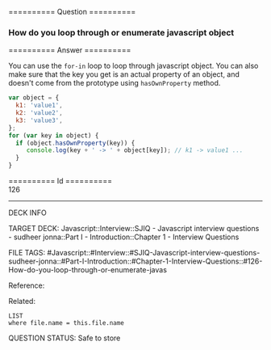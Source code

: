 ========== Question ==========  

### How do you loop through or enumerate javascript object  

========== Answer ==========  

You can use the `for-in` loop to loop through javascript object. You can also
make sure that the key you get is an actual property of an object, and doesn't
come from the prototype using `hasOwnProperty` method.

```javascript
var object = {
  k1: 'value1',
  k2: 'value2',
  k3: 'value3',
};
for (var key in object) {
  if (object.hasOwnProperty(key)) {
     console.log(key + ' -> ' + object[key]); // k1 -> value1 ...
  }
}
```

========== Id ==========  
126

---

DECK INFO

TARGET DECK: Javascript::Interview::SJIQ - Javascript interview questions - sudheer jonna::Part I - Introduction::Chapter 1 - Interview Questions

FILE TAGS: #Javascript::#Interview::#SJIQ-Javascript-interview-questions-sudheer-jonna::#Part-I-Introduction::#Chapter-1-Interview-Questions::#126-How-do-you-loop-through-or-enumerate-javas

Reference:

Related:

```dataview
LIST
where file.name = this.file.name
```

QUESTION STATUS: Safe to store
